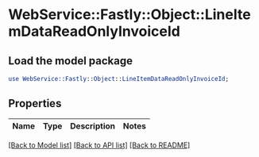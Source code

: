 # WebService::Fastly::Object::LineItemDataReadOnlyInvoiceId

## Load the model package
```perl
use WebService::Fastly::Object::LineItemDataReadOnlyInvoiceId;
```

## Properties
Name | Type | Description | Notes
------------ | ------------- | ------------- | -------------

[[Back to Model list]](../README.md#documentation-for-models) [[Back to API list]](../README.md#documentation-for-api-endpoints) [[Back to README]](../README.md)


